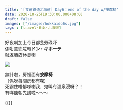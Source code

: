 ```yaml
---
title: '[食道鉄道北海道] Day6：end of the day w/按摩椅'
date: 2020-10-25T19:30:00.000+08:00
draft: false
images: ["/images/hokkaido6s.jpg"]
tags : [travel-日本-北海道]
---
```

 
好夜喇加上今日都幾勞碌吓  
係咁意兜咗轉**ドン・キホーテ**  
就返酒店休息喇  

![](/images/hokkaido6s.jpg)

無計啦，房裡面有**按摩椅**  
（係呀每間房都有㗎）  
死霸住唔郁㗎喇我，鬼叫冇溫泉浸呀？！  
有咩聽朝先講啦～～～  
  
  
  
{{<hokkaido>}}
